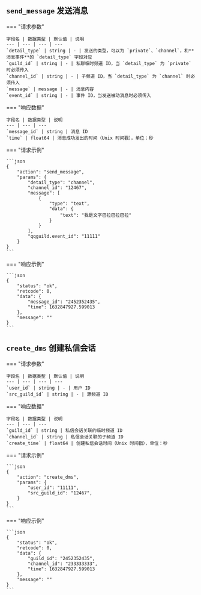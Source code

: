 ## `send_message` 发送消息

=== "请求参数"

    字段名 | 数据类型 | 默认值 | 说明
    --- | --- | --- | ---
    `detail_type` | string | - | 发送的类型，可以为 `private`、`channel`，和**消息事件**的 `detail_type` 字段对应
    `guild_id` | string | - | 私聊临时频道 ID，当 `detail_type` 为 `private` 时必须传入
    `channel_id` | string | - | 子频道 ID，当 `detail_type` 为 `channel` 时必须传入
    `message` | message | - | 消息内容
    `event_id` | string | - | 事件 ID，当发送被动消息时必须传入

=== "响应数据"

    字段名 | 数据类型 | 说明
    --- | --- | ---
    `message_id` | string | 消息 ID
    `time` | float64 | 消息成功发出的时间（Unix 时间戳），单位：秒

=== "请求示例"

    ```json
    {
        "action": "send_message",
        "params": {
            "detail_type": "channel",
            "channel_id": "12467",
            "message": [
                {
                    "type": "text",
                    "data": {
                        "text": "我是文字巴拉巴拉巴拉"
                    }
                }
            ],
            "qqguild.event_id": "11111"
        }
    }
    ```

=== "响应示例"

    ```json
    {
        "status": "ok",
        "retcode": 0,
        "data": {
            "message_id": "2452352435",
            "time": 1632847927.599013
        },
        "message": ""
    }
    ```

## `create_dms` 创建私信会话

=== "请求参数"

    字段名 | 数据类型 | 默认值 | 说明
    --- | --- | --- | ---
    `user_id` | string | - | 用户 ID
    `src_guild_id` | string | - | 源频道 ID

=== "响应数据"

    字段名 | 数据类型 | 说明
    --- | --- | ---
    `guild_id` | string | 私信会话关联的临时频道 ID
    `channel_id` | string | 私信会话关联的子频道 ID
    `create_time` | float64 | 创建私信会话时间（Unix 时间戳），单位：秒

=== "请求示例"

    ```json
    {
        "action": "create_dms",
        "params": {
            "user_id": "11111",
            "src_guild_id": "12467",
        }
    }
    ```

=== "响应示例"

    ```json
    {
        "status": "ok",
        "retcode": 0,
        "data": {
            "guild_id": "2452352435",
            "channel_id": "233333333",
            "time": 1632847927.599013
        },
        "message": ""
    }
    ```
